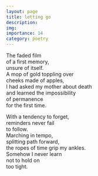 ```yaml
---
layout: page
title: letting go
description: 
img:
importance: 14
category: poetry
---
```


The faded film <br/>
of a first memory, <br/>
unsure of itself. <br/>
A mop of gold toppling over <br/>
cheeks made of apples, <br/>
I had asked my mother about death <br/>
and learned the impossibility <br/>
of permanence <br/>
for the first time. 

With a tendency to forget, <br/>
reminders never fail <br/>
to follow. <br/>
Marching in tempo, <br/>
splitting path forward, <br/>
the ropes of time grip my ankles. <br/>
Somehow I never learn <br/>
not to hold on <br/>
too tight.




